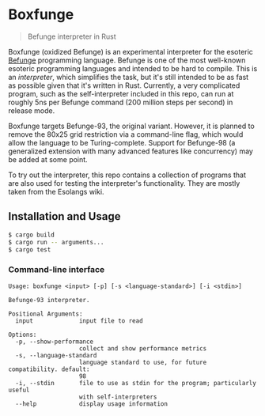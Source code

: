 # Boxfunge

> Befunge interpreter in Rust

Boxfunge (oxidized Befunge) is an experimental interpreter for the esoteric [Befunge](https://catseye.tc/view/Befunge-93/doc/Befunge-93.markdown) programming language. Befunge is one of the most well-known esoteric programming languages and intended to be hard to compile. This is an _interpreter_, which simplifies the task, but it's still intended to be as fast as possible given that it's written in Rust. Currently, a very complicated program, such as the self-interpreter included in this repo, can run at roughly 5ns per Befunge command (200 million steps per second) in release mode.

Boxfunge targets Befunge-93, the original variant. However, it is planned to remove the 80x25 grid restriction via a command-line flag, which would allow the language to be Turing-complete. Support for Befunge-98 (a generalized extension with many advanced features like concurrency) may be added at some point.

To try out the interpreter, this repo contains a collection of programs that are also used for testing the interpreter's functionality. They are mostly taken from the Esolangs wiki.

## Installation and Usage

```sh
$ cargo build
$ cargo run -- arguments...
$ cargo test
```

### Command-line interface

```
Usage: boxfunge <input> [-p] [-s <language-standard>] [-i <stdin>]

Befunge-93 interpreter.

Positional Arguments:
  input             input file to read

Options:
  -p, --show-performance
                    collect and show performance metrics
  -s, --language-standard
                    language standard to use, for future compatibility. default:
                    98
  -i, --stdin       file to use as stdin for the program; particularly useful
                    with self-interpreters
  --help            display usage information
```
